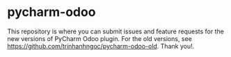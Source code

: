 # pycharm-odoo
This repository is where you can submit issues and feature requests for the new versions of PyCharm Odoo plugin. For the old versions, see https://github.com/trinhanhngoc/pycharm-odoo-old. Thank you!.
